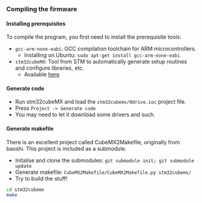 
### Compiling the firmware
#### Installing prerequisites 
To compile the program, you first need to install the prerequisite tools:
* `gcc-arm-none-eabi`: GCC compilation toolchain for ARM microcontrollers.
  * Installing on Ubuntu: `sudo apt-get install gcc-arm-none-eabi`
* `stm32cubeMX`: Tool from STM to automatically generate setup routines and configure libraries, etc.
  * Available [here](http://www2.st.com/content/st_com/en/products/development-tools/software-development-tools/stm32-software-development-tools/stm32-configurators-and-code-generators/stm32cubemx.html?icmp=stm32cubemx_pron_pr-stm32cubef2_apr2014&sc=stm32cube-pr2)

#### Generate code
* Run stm32cubeMX and load the `stm32cubemx/Odrive.ioc` project file.
* Press `Project -> Generate code`
* You may need to let it download some drivers and such.

#### Generate makefile
There is an excellent project called CubeMX2Makefile, originally from baoshi. This project is included as a submodule.
* Initalise and clone the submodules: `git submodule init; git submodule update`
* Generate makefile: `CubeMX2Makefile/CubeMX2Makefile.py stm32cubemx/`
* Try to build the stuff!
```sh
cd stm32cubemx
make
```
